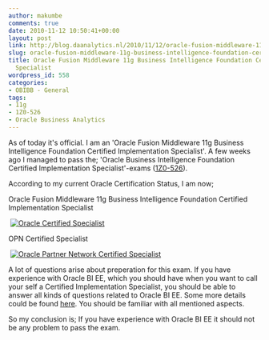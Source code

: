 ```yaml
---
author: makumbe
comments: true
date: 2010-11-12 10:50:41+00:00
layout: post
link: http://blog.daanalytics.nl/2010/11/12/oracle-fusion-middleware-11g-business-intelligence-foundation-certified-implementation-specialist/
slug: oracle-fusion-middleware-11g-business-intelligence-foundation-certified-implementation-specialist
title: Oracle Fusion Middleware 11g Business Intelligence Foundation Certified Implementation
  Specialist
wordpress_id: 558
categories:
- OBIBB - General
tags:
- 11g
- 1Z0-526
- Oracle Business Analytics
---
```


[](http://obibb.files.wordpress.com/2010/11/o_certified-specialist_clr.gif)As of today it's official. I am an 'Oracle Fusion Middleware 11g Business Intelligence Foundation Certified Implementation Specialist'. A few weeks ago I managed to pass the; 'Oracle Business Intelligence Foundation Certified Implementation Specialist'-exams ([1Z0-526](http://www.oracle.com/partners/en/knowledge-zone/database/oracle-epm-and-bi/obi-exam-168632.html)).

According to my current Oracle Certification Status, I am now;

Oracle Fusion Middleware 11g Business Intelligence Foundation Certified Implementation Specialist

 [![Oracle Certified Specialist](http://obibb.files.wordpress.com/2010/11/o_certified-specialist_clr.gif)](http://obibb.files.wordpress.com/2010/11/o_certified-specialist_clr.gif)

OPN Certified Specialist  

 [![Oracle Partner Network Certified Specialist](http://obibb.files.wordpress.com/2010/11/o_prtnrntwrkcertspclst_clr.gif)](http://obibb.files.wordpress.com/2010/11/o_prtnrntwrkcertspclst_clr.gif)

A lot of questions arise about preperation for this exam. If you have experience with Oracle BI EE, which you should have when you want to call your self a Certified Implementation Specialist, you should be able to answer all kinds of questions related to Oracle BI EE. Some more details could be found [here](http://education.oracle.com/pls/web_prod-plq-dad/db_pages.getpage?page_id=41&p_exam_id=1Z0_526). You should be familiar with all mentioned aspects.

So my conclusion is; If you have experience with Oracle BI EE it should not be any problem to pass the exam.

[](http://www.oracle.com/partners/en/knowledge-zone/database/oracle-epm-and-bi/obi-exam-168632.html)
